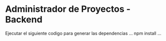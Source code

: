 # Administrador de Proyectos - Backend

Ejecutar el siguiente codigo para generar las dependencias
...
npm install
...